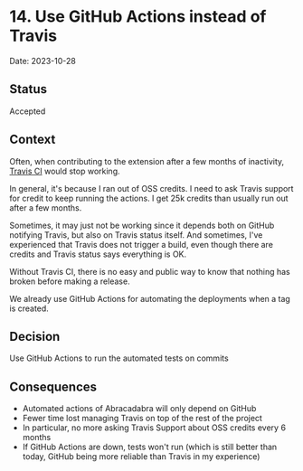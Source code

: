 # 14. Use GitHub Actions instead of Travis

Date: 2023-10-28

## Status

Accepted

## Context

Often, when contributing to the extension after a few months of inactivity, [Travis CI](https://travis-ci.com/) would stop working.

In general, it's because I ran out of OSS credits. I need to ask Travis support for credit to keep running the actions. I get 25k credits than usually run out after a few months.

Sometimes, it may just not be working since it depends both on GitHub notifying Travis, but also on Travis status itself. And sometimes, I've experienced that Travis does not trigger a build, even though there are credits and Travis status says everything is OK.

Without Travis CI, there is no easy and public way to know that nothing has broken before making a release.

We already use GitHub Actions for automating the deployments when a tag is created.

## Decision

Use GitHub Actions to run the automated tests on commits

## Consequences

- Automated actions of Abracadabra will only depend on GitHub
- Fewer time lost managing Travis on top of the rest of the project
- In particular, no more asking Travis Support about OSS credits every 6 months
- If GitHub Actions are down, tests won't run (which is still better than today, GitHub being more reliable than Travis in my experience)
